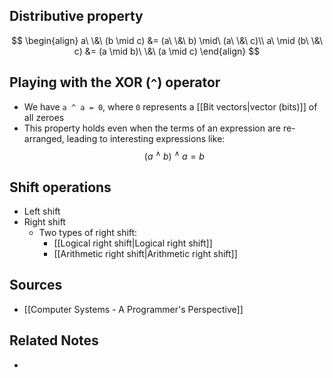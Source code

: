 ## Distributive property
$$
\begin{align}
a\ \&\ (b \mid c) &= (a\ \&\ b) \mid\ (a\ \&\ c)\\
a\ \mid (b\ \&\ c) &= (a \mid b)\ \&\ (a \mid c)
\end{align}
$$

## Playing with the XOR (`^`) operator
- We have `a ^ a = 0`, where `0` represents a [[Bit vectors|vector (bits)]] of all zeroes
- This property holds even when the terms of an expression are re-arranged, leading to interesting expressions like:
$$
(a\ ^\wedge\ b)\ ^{\wedge}\ a=b
$$

## Shift operations
- Left shift
- Right shift
	- Two types of right shift:
		- [[Logical right shift|Logical right shift]]
		- [[Arithmetic right shift|Arithmetic right shift]]

## Sources
- [[Computer Systems - A Programmer's Perspective]]

## Related Notes
- 